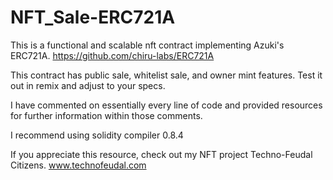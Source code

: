 # NFT_Sale-ERC721A

This is a functional and scalable nft contract implementing Azuki's ERC721A. https://github.com/chiru-labs/ERC721A

This contract has public sale, whitelist sale, and owner mint features. Test it out in remix and adjust to your specs. 

I have commented on essentially every line of code and provided resources for further information within those comments.

I recommend using solidity compiler 0.8.4

If you appreciate this resource, check out my NFT project Techno-Feudal Citizens. www.technofeudal.com

